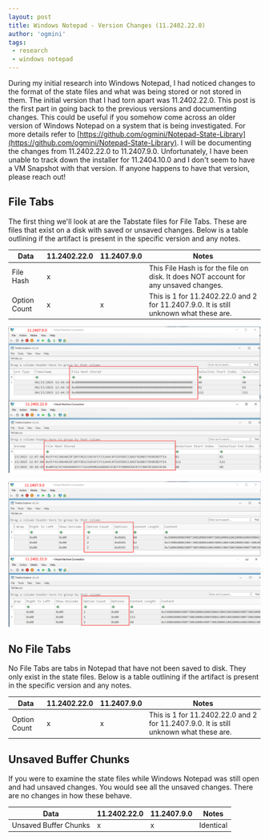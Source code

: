 ```yaml
---
layout: post
title: Windows Notepad - Version Changes (11.2402.22.0)
author: 'ogmini'
tags:
 - research
 - windows notepad 
---
```


During my initial research into Windows Notepad, I had noticed changes to the format of the state files and what was being stored or not stored in them. The initial version that I had torn apart was 11.2402.22.0. This post is the first part in going back to the previous versions and documenting changes. This could be useful if you somehow come across an older version of Windows Notepad on a system that is being investigated. For more details refer to [https://github.com/ogmini/Notepad-State-Library](https://github.com/ogmini/Notepad-State-Library). I will be documenting the changes from 11.2402.22.0 to 11.2407.9.0. Unfortunately, I have been unable to track down the installer for 11.2404.10.0 and I don't seem to have a VM Snapshot with that version. If anyone happens to have that version, please reach out!

## File Tabs

The first thing we'll look at are the Tabstate files for File Tabs. These are files that exist on a disk with saved or unsaved changes. Below is a table outlining if the artifact is present in the specific version and any notes.

| Data | 11.2402.22.0 | 11.2407.9.0 | Notes
| --- | --- | --- | --- |
| File Hash | x | | This File Hash is for the file on disk. It does NOT account for any unsaved changes. |
| Option Count | x | x | This is 1 for 11.2402.22.0 and 2 for 11.2407.9.0. It is still unknown what these are. |


![File Hash Stored](/images/11.2402.22.0/FileHashStored.png)

![Option Count](/images/11.2402.22.0/OptionCount.png)

## No File Tabs

No File Tabs are tabs in Notepad that have not been saved to disk. They only exist in the state files. Below is a table outlining if the artifact is present in the specific version and any notes.

| Data | 11.2402.22.0 | 11.2407.9.0 | Notes
| --- | --- | --- | --- |
| Option Count | x | x | This is 1 for 11.2402.22.0 and 2 for 11.2407.9.0. It is still unknown what these are. |

## Unsaved Buffer Chunks

If you were to examine the state files while Windows Notepad was still open and had unsaved changes. You would see all the unsaved changes. There are no changes in how these behave.

| Data | 11.2402.22.0 | 11.2407.9.0 | Notes
| --- | --- | --- | --- |
| Unsaved Buffer Chunks | x | x | Identical |